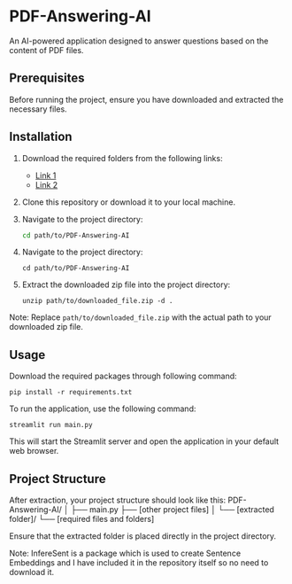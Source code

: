 # PDF-Answering-AI

An AI-powered application designed to answer questions based on the content of PDF files.

## Prerequisites

Before running the project, ensure you have downloaded and extracted the necessary files.

## Installation

1. Download the required folders from the following links:
   - [Link 1](https://drive.google.com/file/d/1s0yEyZ9sQjTNsPQdta5_dE1fNABiV-xh/view?usp=sharing)
   - [Link 2](https://drive.google.com/file/d/1v_XSr8ueSuAGAtahEpftnATrODMP1vaK/view?usp=sharing)

2. Clone this repository or download it to your local machine.

3. Navigate to the project directory:
   ```sh
   cd path/to/PDF-Answering-AI


4. Navigate to the project directory:
   ```
   cd path/to/PDF-Answering-AI
   ```


5. Extract the downloaded zip file into the project directory:
   ```
   unzip path/to/downloaded_file.zip -d .
   ```
Note: Replace `path/to/downloaded_file.zip` with the actual path to your downloaded zip file.

## Usage
Download the required packages through following command:
```
pip install -r requirements.txt
```

To run the application, use the following command: 
```
streamlit run main.py
```


This will start the Streamlit server and open the application in your default web browser.

## Project Structure

After extraction, your project structure should look like this:
PDF-Answering-AI/
│
├── main.py
├── [other project files]
│
└── [extracted folder]/
└── [required files and folders]

Ensure that the extracted folder is placed directly in the project directory.


  
Note: InfereSent is a package which is used to create Sentence Embeddings and I have included it in the repository itself so no need to download it.
